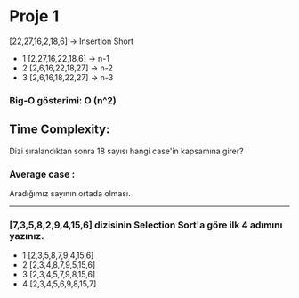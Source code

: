 # Proje 1

[22,27,16,2,18,6] -> Insertion Short 

* 1 [2,27,16,22,18,6] -> n-1
* 2 [2,6,16,22,18,27] -> n-2
* 3 [2,6,16,18,22,27] -> n-3

### Big-O gösterimi: O (n^2)

## Time Complexity:

Dizi sıralandıktan sonra 18 sayısı hangi case'in kapsamına girer?

### Average case : 
Aradığımız sayının ortada olması.

-----------------------------------------------------------------------------------------------------------


### [7,3,5,8,2,9,4,15,6] dizisinin Selection Sort'a göre ilk 4 adımını yazınız.

* 1 [2,3,5,8,7,9,4,15,6]
* 2 [2,3,4,8,7,9,5,15,6]
* 3 [2,3,4,5,7,9,8,15,6]
* 4 [2,3,4,5,6,9,8,15,7]
